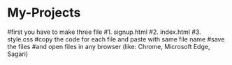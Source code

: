 # My-Projects
#first you have to make three file
#1. signup.html
#2. index.html
#3. style.css
#copy the code for each file and paste with same file name
#save the files 
#and open files in any browser (like: Chrome, Microsoft Edge, Sagari)
